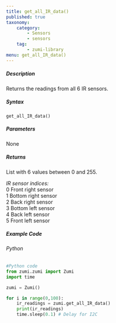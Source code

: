 ```yaml
---
title: get_all_IR_data()
published: true
taxonomy:
    category:
        - Sensors
        - sensors
    tag:
        - zumi-library
menu: get_all_IR_data()
---
```


##### Description
Returns the readings from all 6 IR sensors. 

##### Syntax
```get_all_IR_data()```<br />

##### Parameters
None

##### Returns
List with 6 values between 0 and 255. <br />

*IR sensor indices:* <br />
 0 Front right sensor <br />
 1 Bottom right sensor <br />
 2 Back right sensor <br />
 3 Bottom left sensor <br />
 4 Back left sensor <br />
 5 Front left sensor <br />


##### Example Code
###### Python
```python
#Python code
from zumi.zumi import Zumi
import time

zumi = Zumi()

for i in range(0,100):
    ir_readings = zumi.get_all_IR_data()
    print(ir_readings)
    time.sleep(0.1) # Delay for I2C

```